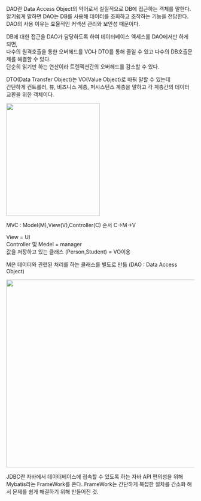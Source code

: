 DAO란 Data Access Object의 약어로서 실질적으로 DB에 접근하는 객체를 말한다.   
알기쉽게 말하면 DAO는 DB를 사용해 데이터를 조회하고 조작하는 기능을 전담한다.   
DAO의 사용 이유는 효율적인 커넥션 관리와 보안성 때문이다.   

DB에 대한 접근을 DAO가 담당하도록 하여 데이터베이스 엑세스를 DAO에서만
하게 되면,   
다수의 원격호출을 통한 오버헤드를 VO나 DTO를 통해 줄일 수 있고 다수의 DB호출문제를 해결할 수 있다.    
단순히 읽기만 하는 연산이라 트렌젝션간의 오버헤드를 감소할 수 있다.

DTO(Data Transfer Object)는 VO(Value Object)로 바꿔 말할 수 있는데   
간단하게 컨트롤러, 뷰, 비즈니스 계층, 퍼시스턴스 계층을 말하고 각 계층간의
데이터 교환을 위한 객체이다.

<img src="https://user-images.githubusercontent.com/93306929/178177268-4fbd4294-3091-493a-b44d-e1a223363b2f.png" width="250" height="300"/>

MVC : Model(M),View(V),Controller(C)
순서 C->M->V

View = UI   
Controller 및 Medel = manager   
값을 저장하고 있는 클래스 (Person,Student) = VO이용      

M은 데이터와 관련된 처리를 하는 클래스를 별도로 만듦 (DAO : Data Access Object)

<img src="https://user-images.githubusercontent.com/93306929/178178336-6c58fd5e-29d7-412a-8715-f569a740ab16.png" width="700" height="500"/>


JDBC란 자바에서 데이터베이스에 접속할 수 있도록 하는 자바 API
편의성을 위해 Mybatis라는 FrameWork를 쓴다.
FrameWork는 간단하게 복잡한 절차를 간소화 해서 문제를 쉽게 해결하기 위해 만들어진 것.
